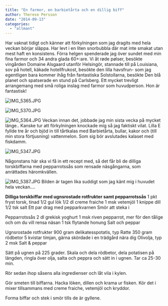 ```yaml
---
title: "En farmor, en barbietårta och en dillig biff"
author: Therese Persson
date: "2014-09-13"
categories: 
  - "allmant"
---
```


Har vaknat tidigt och känner att förkylningen som jag dragits med hela veckan börjar släppa. Har levt i en liten snorbubbla där mat inte smakat utan mest haft en konsistens. Förra helgen spenderade jag över sundet med min fina farmor och 34 andra glada 60+:are. Vi åt røde pølser, besökte vingården Domaine Alsgaard utanför Helsingör, stannade till på Louisiana, sov på hotell, käkade hotellfrukost, besökte den lilla havsfrun- som jag egentligen bara kommer ihåg från fantastiska Solstollarna, besökte Den blå planet och spatserade en stund på Carlsberg. Ett mycket trevligt arrangemang med små roliga inslag med farmor som huvudperson. Hon är fantastisk!  
  
![IMG_5365.JPG](/static/img/IMG_5365.jpg)
  
![IMG_5370.JPG](/static/img/IMG_5370.jpg)
  
![IMG_5364.JPG](/static/img/IMG_5364.jpg)
Veckan innan det, jobbade jag min sista vecka på mycket länge.. Kanske tur att förkylningen knockade mig så jag faktiskt vilat. Lilla E fyllde tre år och bjöd in till tårtkalas med Barbietårta, bullar, kakor och (till min stora förtjusning) vattenmelon. Som sig bör avslutades kalaset med fiskdamm.  
  
![IMG_5347.JPG](/static/img/IMG_5347.jpg)

Någonstans här ska vi få in ett recept med, så det får bli de dilliga torskbiffarna med pepparrotssås som rensade näsgångarna, som anrättades häromkvällen.  
  
![IMG_5387.JPG](/static/img/IMG_5387.jpg)
Bilden är tagen lika suddigt som jag känt mig i huvudet hela veckan....

**Dilliga torskbiffar med ugnsrostade rotfrukter samt pepparrotssås** 1 pkt fryst torsk, tinad 1/2 gul lök 1/2 dl creme fraiche 1 msk vetemjöl 1 knippe dill 1/2 tsk salt Ett par drag med pepparkvarnen Smör att steka i

Pepparrotssås 2 dl grekisk yoghurt 1 msk riven pepparrot, mer för den tålige och om du vill rensa näsan 1 tsk flytande honung Salt och peppar

Ugnsrostade rotfrukter 900 gram delikatesspotatis, typ Ratte 350 gram rödbetor 5 kvistar timjan, gärna skördade i en trädgård nära dig Olivolja, typ 2 msk Salt & peppar

Sätt på ugnen på 225 grader. Skala och dela rödbetor, dela potatisen på längden, ringla över olja, salta och peppra och sätt in i ugnen. Tar ca 25-30 min.

Rör sedan ihop såsens alla ingredienser och låt vila i kylen.

Gör smeten till biffarna. Hacka löken, dillen och krama ur fisken. Kör det i mixer tillsammans med creme fraiche, vetemjöl och kryddor.

Forma biffar och stek i smör tills de är gyllene.
